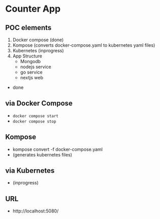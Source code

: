 # Counter App

## POC elements
1. Docker compose (done)
2. Kompose (converts docker-compose.yaml to kubernetes yaml files)
3. Kubernetes (inprogress)
4. App Structure
   - Mongodb
   - nodejs service
   - go service
   - nextjs web
- done

## via Docker Compose
- ```docker compose start```
- ```docker compose stop```

## Kompose
- kompose convert -f docker-compose.yaml
- (generates kubernetes files)

## via Kubernetes
- (inprogress)

## URL
- http://localhost:5080/
